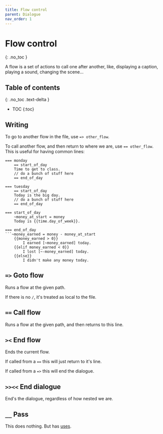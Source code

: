```yaml
---
title: Flow control
parent: Dialogue
nav_order: 1
---
```


# Flow control
{: .no_toc }

A flow is a set of actions to call one after another, like, displaying a caption, playing a sound, changing the scene...

## Table of contents
{: .no_toc .text-delta }

- TOC
   {:toc}

## Writing
To go to another flow in the file, use `=> other_flow`.

To call another flow, and then return to where we are, use `== other_flow`.  
This is useful for having common lines:

```
=== monday
    == start_of_day
    Time to get to class.
    // do a bunch of stuff here
    == end_of_day

=== tuesday
    == start_of_day
    Today is the big day.
    // do a bunch of stuff here
    == end_of_day

=== start_of_day
    ~money_at_start = money
    Today is {{time.day_of_week}}.

=== end_of_day
```~money_earned = money - money_at_start
    {{money_earned > 0}}
        I earned [~money_earned] today.
    {{elif money_earned < 0}}
        I lost [~-money_earned] today.
    {{else}}
        I didn't make any money today.
```

## `=>` Goto flow
Runs a flow at the given path.

If there is no `/`, it's treated as local to the file.

## `==` Call flow
Runs a flow at the given path, and then returns to this line.

## `><` End flow
Ends the current flow.

If called from a `==` this will just return to it's line.

If called from a `=>` this will end the dialogue.

## `>><<` End dialogue
End's the dialogue, regardless of how nested we are.

## `__` Pass
This does nothing. But has [uses](#docs/lang/line_ids.md).
